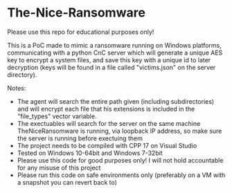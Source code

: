 # The-Nice-Ransomware
Please use this repo for educational purposes only!

This is a PoC made to mimic a ransomware running on Windows platforms, communicating with a python CnC server which will generate a unique AES key to encrypt a system files, and save this key with a unique id to later decryption (keys will be found in a file called "victims.json" on the server directory).

Notes:
* The agent will search the entire path given (including subdirectories) and will encrypt each file that his extensions is included in the "file_types" vector variable.
* The exectuables will search for the server on the same machine TheNiceRansomware is running, via loopback IP address, so make sure the server is running before exectuing them
* The project needs to be compiled with CPP 17 on Visual Studio
* Tested on Windows 10-64bit and Windows 7-32bit
* Please use this code for good purposes only! I will not hold accountable for any misuse of this project
* Please run this code on safe environments only (preferably on a VM with a snapshot you can revert back to)
